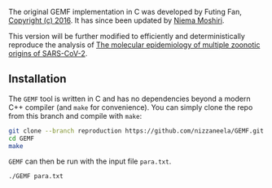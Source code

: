 The original GEMF implementation in C was developed by Futing Fan, [Copyright (c) 2016](LICENSE). It has since been updated by [Niema Moshiri](https://niema.net/).

This version will be further modified to efficiently and deterministically reproduce the analysis of [The molecular epidemiology of multiple zoonotic origins of SARS-CoV-2](https://www.science.org/doi/10.1126/science.abp8337). 

## Installation
The `GEMF` tool is written in C and has no dependencies beyond a modern C++ compiler (and `make` for convenience). You can simply clone the repo from this branch and compile with `make`:

```bash
git clone --branch reproduction https://github.com/nizzaneela/GEMF.git
cd GEMF
make
```

`GEMF` can then be run with the input file `para.txt`.

```bash
./GEMF para.txt
```
